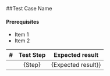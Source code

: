 ##Test Case Name

#### Prerequisites
* Item 1
* Item 2

|#|Test Step | Expected result|
|:-:|:------------: | :-------------:|
| | {Step} | {Expected result}}|
